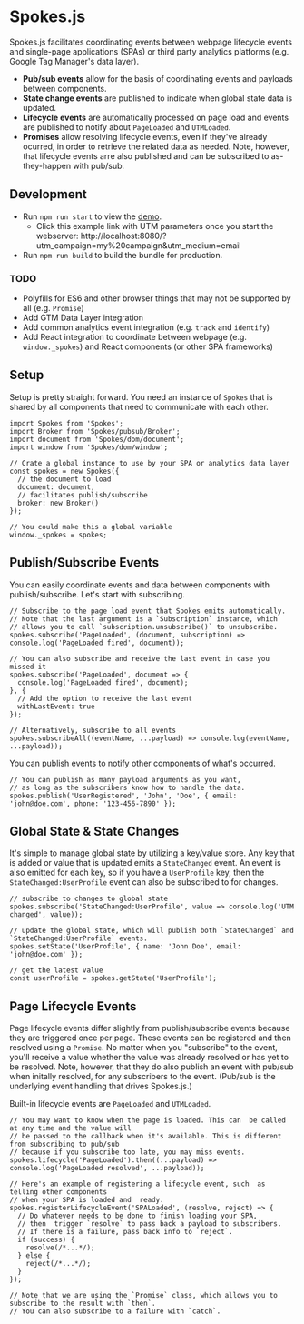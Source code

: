 # Spokes.js

Spokes.js facilitates coordinating events between webpage lifecycle events and single-page applications (SPAs) or third party analytics platforms (e.g. Google Tag Manager's data layer).

- **Pub/sub events** allow for the basis of coordinating events and payloads between components.
- **State change events** are published to indicate when global state data is updated.
- **Lifecycle events** are automatically processed on page load and events are published to notify about `PageLoaded` and `UTMLoaded`.
- **Promises** allow resolving lifecycle events, even if they've already ocurred, in order to retrieve the related data as needed. Note, however, that lifecycle events arre also published and can be subscribed to as-they-happen with pub/sub.

## Development

- Run `npm run start` to view the [demo](./src/demo.js).
    - Click this example link with UTM parameters once you start the webserver: http://localhost:8080/?utm_campaign=my%20campaign&utm_medium=email
- Run `npm run build` to build the bundle for production.

### TODO

- Polyfills for ES6 and other browser things that may not be supported by all (e.g. `Promise`)
- Add GTM Data Layer integration
- Add common analytics event integration (e.g. `track` and `identify`)
- Add React integration to coordinate between webpage (e.g. `window._spokes`) and React components (or other SPA frameworks)

## Setup

Setup is pretty straight forward. You need an instance of `Spokes` that is shared by all components that need to communicate with each other.

```es6
import Spokes from 'Spokes';
import Broker from 'Spokes/pubsub/Broker';
import document from 'Spokes/dom/document';
import window from 'Spokes/dom/window';

// Crate a global instance to use by your SPA or analytics data layer
const spokes = new Spokes({
  // the document to load
  document: document,
  // facilitates publish/subscribe
  broker: new Broker()
});

// You could make this a global variable
window._spokes = spokes;
```

## Publish/Subscribe Events

You can easily  coordinate events and data between  components with publish/subscribe. Let's start with subscribing.

```es6
// Subscribe to the page load event that Spokes emits automatically.
// Note that the last argument is a `Subscription` instance, which
// allows you to call `subscription.unsubscribe()` to unsubscribe.
spokes.subscribe('PageLoaded', (document, subscription) => console.log('PageLoaded fired', document));

// You can also subscribe and receive the last event in case you missed it
spokes.subscribe('PageLoaded', document => {
  console.log('PageLoaded fired', document);
}, {
  // Add the option to receive the last event
  withLastEvent: true
});

// Alternatively, subscribe to all events
spokes.subscribeAll((eventName, ...payload) => console.log(eventName, ...payload));
```

You can publish events to notify other components of what's occurred.

```es6
// You can publish as many payload arguments as you want,
// as long as the subscribers know how to handle the data.
spokes.publish('UserRegistered', 'John', 'Doe', { email: 'john@doe.com', phone: '123-456-7890' });
```

## Global State & State Changes

It's simple to manage global state by utilizing a key/value store. Any key that is added or value that is updated emits a `StateChanged` event. An event is also emitted for each key, so if you have a `UserProfile` key, then the `StateChanged:UserProfile` event can also be subscribed to for changes.

```es6
// subscribe to changes to global state
spokes.subscribe('StateChanged:UserProfile', value => console.log('UTM changed', value));

// update the global state, which will publish both `StateChanged` and `StateChanged:UserProfile` events.
spokes.setState('UserProfile', { name: 'John Doe', email: 'john@doe.com' });

// get the latest value
const userProfile = spokes.getState('UserProfile');
```

## Page Lifecycle Events

Page lifecycle events differ slightly from publish/subscribe events because they are triggered once per page. These events can be registered and then resolved using a `Promise`. No matter when you "subscribe" to the event, you'll receive a value whether the value was already  resolved or has yet to be resolved. Note, however, that they do also publish an event with pub/sub when  initally resolved, for any subscribers to the event. (Pub/sub is the underlying event handling that drives Spokes.js.)

Built-in lifecycle events are `PageLoaded` and `UTMLoaded`.

```es6
// You may want to know when the page is loaded. This can  be called at any time and the value will
// be passed to the callback when it's available. This is different from subscribing to pub/sub
// because if you subscribe too late, you may miss events.
spokes.lifecycle('PageLoaded').then((...payload) => console.log('PageLoaded resolved', ...payload));

// Here's an example of registering a lifecycle event, such  as telling other components
// when your SPA is loaded and  ready.
spokes.registerLifecycleEvent('SPALoaded', (resolve, reject) => {
  // Do whatever needs to be done to finish loading your SPA,
  // then  trigger `resolve` to pass back a payload to subscribers.
  // If there is a failure, pass back info to `reject`.
  if (success) {
    resolve(/*...*/);
  } else {
    reject(/*...*/);
  }
});

// Note that we are using the `Promise` class, which allows you to subscribe to the result with `then`.
// You can also subscribe to a failure with `catch`.
```

